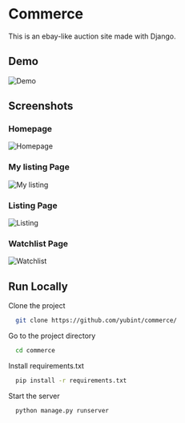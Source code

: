 
# Commerce

This is an ebay-like auction site made with Django. 


## Demo

![Demo](https://i.imgur.com/cF2dsiU.gif)

## Screenshots
### Homepage
![Homepage](https://imgur.com/ChPKFMw.png)

### My listing Page
![My listing](https://i.imgur.com/0hMpFAe.png)

### Listing Page
![Listing](https://i.imgur.com/wdnfOP6.png)

### Watchlist Page
![Watchlist](https://i.imgur.com/yIOAAhy.png)
## Run Locally

Clone the project

```bash
  git clone https://github.com/yubint/commerce/
```

Go to the project directory

```bash
  cd commerce
```

Install requirements.txt

```bash
  pip install -r requirements.txt
```

Start the server

```bash
  python manage.py runserver
```


